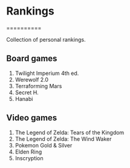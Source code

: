 # Rankings
==========

Collection of personal rankings.

Board games
-----------
1. Twilight Imperium 4th ed.
2. Werewolf 2.0
3. Terraforming Mars
4. Secret H.
5. Hanabi 

Video games
-----------
1. The Legend of Zelda: Tears of the Kingdom
2. The Legend of Zelda: The Wind Waker
3. Pokemon Gold & Silver 
4. Elden Ring
5. Inscryption
